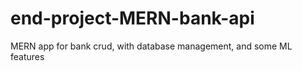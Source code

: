 # end-project-MERN-bank-api
MERN app for bank crud, with database management, and some ML features 
